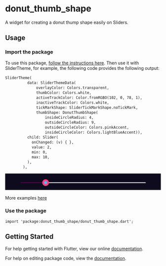 # donut_thumb_shape

A widget for creating a donut thump shape easily on Sliders.

## Usage

### Import the package

To use this package, [follow the instructions here](https://pub.dev/packages/donut_thumb_shape#-installing-tab-).
Then use it with SliderTheme, for example, the following code provides the following output:

```
SliderTheme(
          data: SliderThemeData(
              overlayColor: Colors.transparent,
              thumbColor: Colors.white,
              activeTrackColor: Color.fromRGBO(102, 0, 78, 1),
              inactiveTrackColor: Colors.white,
              tickMarkShape: SliderTickMarkShape.noTickMark,
              thumbShape: DonutThumbShape(
                  insideCircleRadius: 4,
                  outsideCircleRadius: 9,
                  outsideCircleColor: Colors.pinkAccent,
                  insideCircleColor: Colors.lightBlueAccent)),
          child: Slider(
            onChanged: (v) { },
            value: 2,
            min: 0,
            max: 10,
          ),
        ),
```

![](https://github.com/paulo9mv/donut_thumb_shape/blob/master/rosa_azul.png?raw=true)

More examples [here](https://pub.dev/packages/donut_thumb_shape#-example-tab-)

### Use the package

    import 'package:donut_thumb_shape/donut_thumb_shape.dart';


## Getting Started

For help getting started with Flutter, view our online [documentation](https://flutter.io/).

For help on editing package code, view the [documentation](https://flutter.io/developing-packages/).
